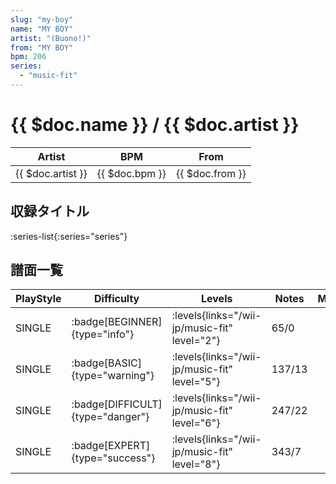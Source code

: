 ```yaml
---
slug: "my-boy"
name: "MY BOY"
artist: "(Buono!)"
from: "MY BOY"
bpm: 206
series:
  - "music-fit"
---
```


# {{ $doc.name }} / {{ $doc.artist }}

|Artist|BPM|From|
|------|---|----|
|{{ $doc.artist }}|{{ $doc.bpm }}|{{ $doc.from }}|

## 収録タイトル

:series-list{:series="series"}

## 譜面一覧

|PlayStyle|Difficulty|Levels|Notes|Movie|
|---------|----------|------|-----|-----|
|SINGLE| :badge[BEGINNER]{type="info"}| :levels{links="/wii-jp/music-fit" level="2"}|65/0||
|SINGLE| :badge[BASIC]{type="warning"}| :levels{links="/wii-jp/music-fit" level="5"}|137/13||
|SINGLE| :badge[DIFFICULT]{type="danger"}| :levels{links="/wii-jp/music-fit" level="6"}|247/22||
|SINGLE| :badge[EXPERT]{type="success"}| :levels{links="/wii-jp/music-fit" level="8"}|343/7||
